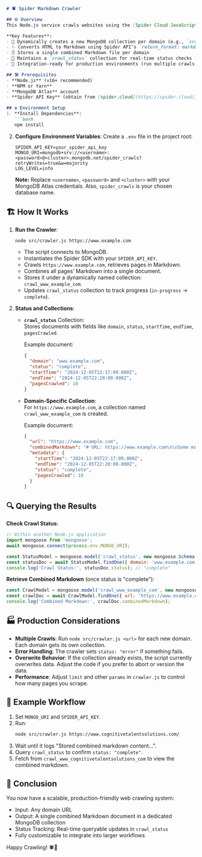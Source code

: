 ```markdown
# 🕷️ Spider Markdown Crawler

## 🌐 Overview
This Node.js service crawls websites using the [Spider Cloud JavaScript SDK](https://spider.cloud/) and stores the results in MongoDB Atlas. It converts the scraped HTML into Markdown and saves all pages from a given domain into a single document within a dedicated MongoDB collection named after that domain.

**Key Features**:
- 🌱 Dynamically creates a new MongoDB collection per domain (e.g., `crawl_www_example_com`)
- ✨ Converts HTML to Markdown using Spider API’s `return_format: markdown`
- 🗄 Stores a single combined Markdown file per domain
- 📜 Maintains a `crawl_status` collection for real-time status checks (e.g., `in-progress`, `complete`)
- 🔑 Integration-ready for production environments (run multiple crawls for hundreds/thousands of domains)

## 🛠 Prerequisites
- **Node.js** (v16+ recommended)
- **NPM or Yarn**
- **MongoDB Atlas** account
- **Spider API Key** (obtain from [spider.cloud](https://spider.cloud/))

## ⚙️ Environment Setup
1. **Install Dependencies**:
   ```bash
   npm install
   ```
   
2. **Configure Environment Variables**:
   Create a `.env` file in the project root:
   ```plaintext
   SPIDER_API_KEY=your_spider_api_key
   MONGO_URI=mongodb+srv://<username>:<password>@<cluster>.mongodb.net/spider_crawls?retryWrites=true&w=majority
   LOG_LEVEL=info
   ```
   
   **Note:** Replace `<username>`, `<password>` and `<cluster>` with your MongoDB Atlas credentials. Also, `spider_crawls` is your chosen database name.

## 🏗 How It Works
1. **Run the Crawler**:
   ```bash
   node src/crawler.js https://www.example.com
   ```
   
   - The script connects to MongoDB.
   - Instantiates the Spider SDK with your `SPIDER_API_KEY`.
   - Crawls `https://www.example.com`, retrieves pages in Markdown.
   - Combines all pages’ Markdown into a single document.
   - Stores it under a dynamically named collection: `crawl_www_example_com`.
   - Updates `crawl_status` collection to track progress (`in-progress` → `complete`).

2. **Status and Collections**:
   - **`crawl_status`** Collection:  
     Stores documents with fields like `domain`, `status`, `startTime`, `endTime`, `pagesCrawled`.
     
     Example document:
     ```json
     {
       "domain": "www.example.com",
       "status": "complete",
       "startTime": "2024-12-05T22:17:09.000Z",
       "endTime": "2024-12-05T22:20:00.000Z",
       "pagesCrawled": 10
     }
     ```

   - **Domain-Specific Collection**:  
     For `https://www.example.com`, a collection named `crawl_www_example_com` is created.
     
     Example document:
     ```json
     {
       "url": "https://www.example.com",
       "combinedMarkdown": "# URL: https://www.example.com\n\nSome markdown content...\n\n---\n\n# URL: https://www.example.com/page2\n\nMore markdown...",
       "metadata": {
         "startTime": "2024-12-05T22:17:09.000Z",
         "endTime": "2024-12-05T22:20:00.000Z",
         "status": "complete",
         "pagesCrawled": 10
       }
     }
     ```

## 🔍 Querying the Results
**Check Crawl Status**:
```javascript
// Within another Node.js application
import mongoose from 'mongoose';
await mongoose.connect(process.env.MONGO_URI);

const StatusModel = mongoose.model('crawl_status', new mongoose.Schema({}, { strict: false, collection: 'crawl_status' }));
const statusDoc = await StatusModel.findOne({ domain: 'www.example.com' });
console.log('Crawl Status:', statusDoc.status); // "complete"
```

**Retrieve Combined Markdown** (once status is "complete"):
```javascript
const CrawlModel = mongoose.model('crawl_www_example_com', new mongoose.Schema({}, { strict: false, collection: 'crawl_www_example_com' }));
const crawlDoc = await CrawlModel.findOne({ url: 'https://www.example.com' });
console.log('Combined Markdown:', crawlDoc.combinedMarkdown);
```

## 🏭 Production Considerations
- **Multiple Crawls**: Run `node src/crawler.js <url>` for each new domain. Each domain gets its own collection.
- **Error Handling**: The crawler sets `status: "error"` if something fails.
- **Overwrite Behavior**: If the collection already exists, the script currently overwrites data. Adjust the code if you prefer to abort or version the data.
- **Performance**: Adjust `limit` and other `params` in `crawler.js` to control how many pages you scrape.

## 🚀 Example Workflow
1. Set `MONGO_URI` and `SPIDER_API_KEY`.
2. Run:
   ```bash
   node src/crawler.js https://www.cognitivetalentsolutions.com/
   ```
3. Wait until it logs "Stored combined markdown content...".
4. Query `crawl_status` to confirm `status: "complete"`.
5. Fetch from `crawl_www_cognitivetalentsolutions_com` to view the combined markdown.

## 🎉 Conclusion
You now have a scalable, production-friendly web crawling system:
- Input: Any domain URL
- Output: A single combined Markdown document in a dedicated MongoDB collection
- Status Tracking: Real-time queryable updates in `crawl_status`
- Fully customizable to integrate into larger workflows

Happy Crawling! 🕷🚀
```
